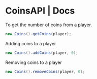 # CoinsAPI | Docs

To get the number of coins from a player.
```JAVA
new Coins().getCoins(player);
```

Adding coins to a player
```JAVA
new Coins().addCoins(player, 0);
```

Removing coins to a player
```JAVA
new Coins().removeCoins(player, 0);
```
